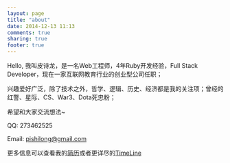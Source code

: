 ```yaml
---
layout: page
title: "about"
date: 2014-12-13 11:13
comments: true
sharing: true
footer: true
---
```

Hello, 我叫皮诗龙，是一名Web工程师，4年Ruby开发经验，Full Stack Developer，现在一家互联网教育行业的创业型公司任职；

兴趣爱好广泛，除了技术之外，哲学、逻辑、历史、经济都是我的关注项；曾经的红警、星际、CS、War3、Dota死忠粉；

希望和大家交流想法~

QQ: 273462525

Email: pishilong@gmail.com

更多信息可以查看我的[简历](/resume.html)或者更详尽的[TimeLine](/timeline.html)
